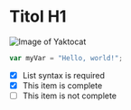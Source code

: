 # Titol H1

![Image of Yaktocat](https://octodex.github.com/images/yaktocat.png)

``` javascript
var myVar = "Hello, world!";
```

- [x] List syntax is required
- [x] This item is complete
- [ ] This item is not complete
